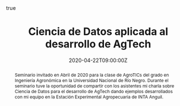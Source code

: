 ---
abstract: Seminario invitado en Abril de 2020 para la clase de AgroTICs del grado en Ingeniería Agronómica en la Universidad Nacional de Río Negro. Durante el seminario tuve la oportunidad de compartir con los asistentes mi charla sobre Ciencia de Datos para el desarrollo de AgTech dando ejemplos desarrollados con mi equipo en la Estación Experimental Agropecuaria de INTA Anguil.
all_day: false
authors: []
date: "2020-04-22T09:00:00Z"
event: Seminario de AgroTICs
event_url: 
featured: false
links:
- icon: twitter
  icon_pack: fab
  name: Follow
  url: https://twitter.com/yabellini 
location: Universidad Nacional de Río Negro, Argentina
math: true
publishDate: "2020-04-22T09:00:00Z"
slides: 
summary: Seminario invitado en Abril de 2020 para la clase de AgroTICs del grado en Ingeniería Agronómica en la Universidad Nacional de Río Negro. Durante el seminario tuve la oportunidad de compartir con los asistentes mi charla sobre Ciencia de Datos para el desarrollo de AgTech dando ejemplos desarrollados con mi equipo en la Estación Experimental Agropecuaria de INTA Anguil. 
tags: []
title: Ciencia de Datos aplicada al desarrollo de AgTech
url_code: ""
url_pdf: "UNRN2020_Bellini.pdf"
url_slides: ""
url_video: ""
---